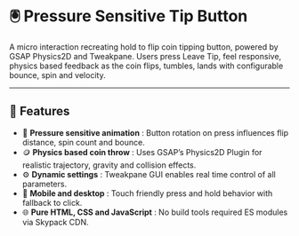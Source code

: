 # 🖲️ Pressure Sensitive Tip Button

A micro interaction recreating hold to flip coin tipping button, powered by GSAP Physics2D and Tweakpane. Users press Leave Tip, feel responsive, physics based feedback as the coin flips, tumbles, lands with configurable bounce, spin and velocity.

---

## 🚀 Features  
- 🔄 **Pressure sensitive animation** : Button rotation on press influences flip distance, spin count and bounce.  
- 🪙 **Physics based coin throw** : Uses GSAP’s Physics2D Plugin for realistic trajectory, gravity and collision effects.  
- ⚙️ **Dynamic settings** : Tweakpane GUI enables real time control of all parameters.
- 📱 **Mobile and desktop** : Touch friendly press and hold behavior with fallback to click.  
- 🌐 **Pure HTML, CSS and JavaScript** : No build tools required ES modules via Skypack CDN. 
